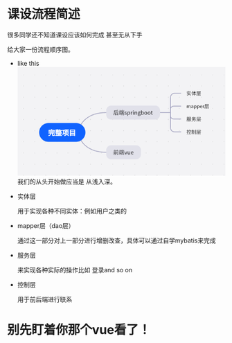 # 课设流程简述
很多同学还不知道课设应该如何完成 甚至无从下手

给大家一份流程顺序图。
- like this
![img_2.png](img_2.png)
我们的从头开始做应当是 从浅入深。
- 实体层

    用于实现各种不同实体：例如用户之类的
- mapper层（dao层）

    通过这一部分对上一部分进行增删改查，具体可以通过自学mybatis来完成
- 服务层

    来实现各种实际的操作比如 登录and so on
- 控制层

    用于前后端进行联系
# 别先盯着你那个vue看了！
